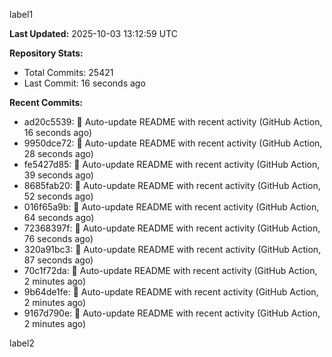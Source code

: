 
label1 
<!-- ACTIVITY_START -->
**Last Updated:** 2025-10-03 13:12:59 UTC

**Repository Stats:**
- Total Commits: 25421
- Last Commit: 16 seconds ago

**Recent Commits:**
- ad20c5539: 🤖 Auto-update README with recent activity (GitHub Action, 16 seconds ago)
- 9950dce72: 🤖 Auto-update README with recent activity (GitHub Action, 28 seconds ago)
- fe5427d85: 🤖 Auto-update README with recent activity (GitHub Action, 39 seconds ago)
- 8685fab20: 🤖 Auto-update README with recent activity (GitHub Action, 52 seconds ago)
- 016f65a9b: 🤖 Auto-update README with recent activity (GitHub Action, 64 seconds ago)
- 72368397f: 🤖 Auto-update README with recent activity (GitHub Action, 76 seconds ago)
- 320a91bc3: 🤖 Auto-update README with recent activity (GitHub Action, 87 seconds ago)
- 70c1f72da: 🤖 Auto-update README with recent activity (GitHub Action, 2 minutes ago)
- 9b64de1fe: 🤖 Auto-update README with recent activity (GitHub Action, 2 minutes ago)
- 9167d790e: 🤖 Auto-update README with recent activity (GitHub Action, 2 minutes ago)
<!-- ACTIVITY_END -->

label2
